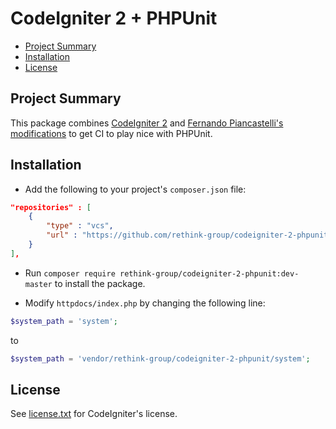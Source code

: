 # CodeIgniter 2 + PHPUnit

- [Project Summary](#summary)
- [Installation](#installation)
- [License](#license)

<a name="summary"></a>
## Project Summary

This package combines [CodeIgniter 2](https://github.com/rogeriopradoj/codeigniter) and [Fernando Piancastelli's modifications](https://github.com/fmalk/codeigniter-phpunit/tree/2.x) to get CI to play nice with PHPUnit.

<a name="installation"></a>
## Installation

- Add the following to your project's `composer.json` file:

```json
"repositories" : [
    {
        "type" : "vcs",
        "url" : "https://github.com/rethink-group/codeigniter-2-phpunit.git"
    }
],
```
- Run `composer require rethink-group/codeigniter-2-phpunit:dev-master` to install the package.

- Modify `httpdocs/index.php` by changing the following line:

```php
$system_path = 'system';
```

to

```php
$system_path = 'vendor/rethink-group/codeigniter-2-phpunit/system';
```

<a name="license"></a>
## License
See [license.txt](license.txt) for CodeIgniter's license.
